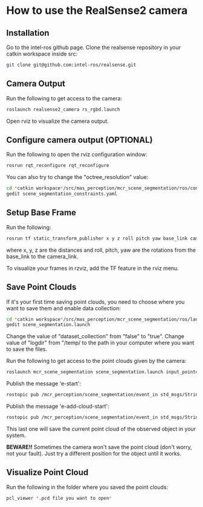 # How to use the RealSense2 camera

## Installation

Go to the intel-ros github page. Clone the realsense repository in your catkin workspace inside src:

```bash
git clone git@github.com:intel-ros/realsense.git
```

## Camera Output

Run the following to get access to the camera:

```bash
roslaunch realsense2_camera rs_rgbd.launch
```

Open rviz to visualize the camera output.

## Configure camera output \(OPTIONAL\)

Run the following to open the rviz configuration window:

```bash
rosrun rqt_reconfigure rqt_reconfigure
```

You can also try to change the "octree\_resolution" value:

```bash
cd *catkin workspace*/src/mas_perception/mcr_scene_segmentation/ros/config
gedit scene_segmentation_constraints.yaml
```

## Setup Base Frame

Run the following:

```bash
rosrun tf static_transform_publisher x y z roll pitch yaw base_link camera_link 100
```

where x, y, z are the distances and roll, pitch, yaw are the rotations from the base\_link to the camera\_link.

To visualize your frames in rzviz, add the TF feature in the rviz menu.

## Save Point Clouds

If it's your first time saving point clouds, you need to choose where you want to save them and enable data collection:

```bash
cd *catkin workspace*/src/mas_perception/mcr_scene_segmentation/ros/launch
gedit scene_segmentation.launch
```

Change the value of "dataset\_collection" from "false" to "true". Change value of "logdir" from "/temp/ to the path in your computer where you want to save the files.

Run the following to get access to the point clouds given by the camera:

```bash
roslaunch mcr_scene_segmentation scene_segmentation.launch input_pointcloud_topic:=/camera/depth_registered/points
```

Publish the message 'e-start':

```bash
rostopic pub /mcr_perception/scene_segmentation/event_in std_msgs/String "data: 'e_start'"
```

Publish the message 'e-add-cloud-start':

```bash
rostopic pub /mcr_perception/scene_segmentation/event_in std_msgs/String "data: 'e_add_cloud_start'"
```

This last one will save the current point cloud of the observed object in your system.

**BEWARE!!** Sometimes the camera won't save the point cloud \(don't worry, not your fault\). Just try a different position for the object until it works.

## Visualize Point Cloud

Run the following in the folder where you saved the point clouds:

```bash
pcl_viewer *.pcd file you want to open*
```

